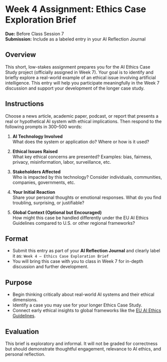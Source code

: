 # Week 4 Assignment: Ethics Case Exploration Brief

**Due:** Before Class Session 7  
**Submission:** Include as a labeled entry in your AI Reflection Journal

## Overview
This short, low-stakes assignment prepares you for the AI Ethics Case Study project (officially assigned in Week 7). Your goal is to identify and briefly explore a real-world example of an ethical issue involving artificial intelligence. This entry will help you participate meaningfully in the Week 7 discussion and support your development of the longer case study.

## Instructions
Choose a news article, academic paper, podcast, or report that presents a real or hypothetical AI system with ethical implications. Then respond to the following prompts in 300–500 words:

1. **AI Technology Involved**  
   What does the system or application do? Where or how is it used?

2. **Ethical Issues Raised**  
   What key ethical concerns are presented? Examples: bias, fairness, privacy, misinformation, labor, surveillance, etc.

3. **Stakeholders Affected**  
   Who is impacted by this technology? Consider individuals, communities, companies, governments, etc.

4. **Your Initial Reaction**  
   Share your personal thoughts or emotional responses. What do you find troubling, surprising, or justifiable?

5. **Global Context (Optional but Encouraged)**  
   How might this case be handled differently under the EU AI Ethics Guidelines compared to U.S. or other regional frameworks?

## Format
- Submit this entry as part of your **AI Reflection Journal** and clearly label it as:
  `Week 4 – Ethics Case Exploration Brief`
- You will bring this case with you to class in Week 7 for in-depth discussion and further development.

## Purpose
- Begin thinking critically about real-world AI systems and their ethical dimensions.
- Identify a case you may use for your longer Ethics Case Study.
- Connect early ethical insights to global frameworks like the [EU AI Ethics Guidelines](https://digital-strategy.ec.europa.eu/en/library/ethics-guidelines-trustworthy-ai).

## Evaluation
This brief is exploratory and informal. It will not be graded for correctness but should demonstrate thoughtful engagement, relevance to AI ethics, and personal reflection.

